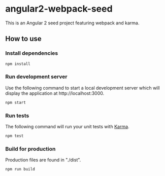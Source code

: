 # angular2-webpack-seed

This is an Angular 2 seed project featuring webpack and karma.

## How to use

### Install dependencies

```bash
npm install
```

### Run development server

Use the following command to start a local development server which will display the application at http://localhost:3000.

```bash
npm start
```

### Run tests

The following command will run your unit tests with [Karma](https://karma-runner.github.io).

```bash
npm test
```

### Build for production

Production files are found in "./dist".

```bash
npm run build
```
